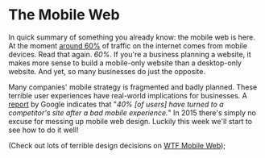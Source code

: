# The Mobile Web

In quick summary of something you already know: the mobile web is here. At the moment [around 60%](http://techcrunch.com/2014/08/21/majority-of-digital-media-consumption-now-takes-place-in-mobile-apps/) of traffic on the internet comes from mobile devices. Read that again. *60%*. If you're a business planning a website, it makes more sense to build a mobile-only website than a desktop-only website. And yet, so many businesses do just the opposite.

Many companies' mobile strategy is fragmented and badly planned. These terrible user experiences have real-world implications for businesses. A [report](http://www.themobileplaybook.com/en-us/#/chapter2_1 "The Mobile Playbook") by Google indicates that "*40% [of users] have turned to a competitor's site after a bad mobile experience.*" In 2015 there's simply no excuse for messing up mobile web design. Luckily this week we'll start to see how to do it well!

(Check out lots of terrible design decisions on [WTF Mobile Web](http://wtfmobileweb.com/ "WTF Mobile Web"));